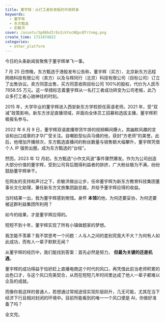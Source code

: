 ```yaml
---
title: 董宇辉：从打工者到老板的华丽转身
keywords:
  - 董宇辉
  - 东方甄选
  - 俞敏洪
cover: /assets/Sp86bdIrEoIckYxcNQpcBTrtnmg.png
create_time: 1721874822
categories:
  - other_platform
---
```



今日的头条新闻皆聚焦于董宇辉单飞一事。

7 月 25 日傍晚，东方甄选于港股发布公告称，董宇辉（买方）、北京新东方迅程网络科技有限公司（卖方）以及与辉同行（北京）科技有限公司（目标公司）订立了出售协议。卖方同意出售，买方同意收购目标公司 100%的股权，代价为人民币 7658.55 万元。这一举措标志着董宇辉从一名打工者成功转变为公司老板，此乃众多打工者心驰神往的时刻。

2015 年，大学毕业的董宇辉进入西安新东方学校担任英语老师。2021 年，受“双减”政策影响，新东方涉足直播领域，并面向全体员工招募和选拔主播，董宇辉积极报名参与。

2022 年 6 月 9 日，董宇辉双语直播带货牛排的视频瞬间爆火，其幽默风趣的言谈和出口成章的才华广受关注。自嘲脸型似兵马俑的他，获封“方老师”的美誉。此后，他增加开播频次，东方甄选直播间的粉丝数量与销售额大幅攀升，董宇辉凭借个人 IP 强势出圈，成为东方甄选的“台柱”。

然而，2023 年 12 月初，东方甄选“小作文风波”事件骤然爆发。作为为公司创造大部分价值的董宇辉，受到公司背后既得利益者的排挤，广大粉丝极为不满，纷纷鼓励董宇辉单干。

在网友的支持和声讨之下，俞敏洪做出让步，任命董宇辉为新东方教育科技集团董事长文化助理，兼任新东方文旅集团副总裁，并给予董宇辉应得的收益。

当时结果一出，我为董宇辉感到惋惜。身怀 **本领**的他，为何还要妥协，为何还要被这群利益集团所利用？

如今的结果，才是董宇辉应得的。

短短不到十年，董宇辉实现了所有小镇做题家的梦想。

我怎能不羡慕？我不禁思考一个问题：人与人之间的差别究竟大不大？为何有人如此成功，而有人一辈子默默无闻？

从董宇辉的经历中，我们能找到答案：首先必然是努力， **但最为关键的还是机遇**。

董宇辉的成功得益于恰好赶上直播电商这个时代的风口，再凭借此前当老师积累的出色口才，与这个风口完美契合，从而在短短几年时间里达成了他人一辈子都难以企及的成就。 

而像你我这样的普通人，若想通过常规途径实现阶层跃升，几无可能，尤其在当下经济下行且相对封闭的环境中。目前所能看到的唯一一个风口便是 AI，你做好准备了吗？

全文完。

